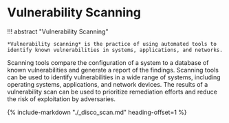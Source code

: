 # Vulnerability Scanning

!!! abstract "Vulnerability Scanning"

    *Vulnerability scanning* is the practice of using automated tools to identify known vulnerabilities in systems, applications, and networks. 

Scanning tools compare the configuration of a system to a database of known vulnerabilities and generate a report of the findings.
Scanning tools can be used to identify vulnerabilities in a wide range of systems, including operating systems, applications, and network devices.
The results of a vulnerability scan can be used to prioritize remediation efforts and reduce the risk of exploitation by adversaries.

{% include-markdown "./_disco_scan.md" heading-offset=1 %}

